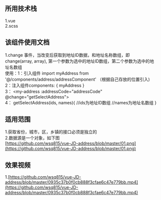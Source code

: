 ## 所用技术栈
1.vue <br />
2.scss

## 该组件使用文档
1.change 事件，当改变后获取到地址ID数据，和地址名称数组，即change(array, array), 第一个参数为选中的地址ID数组，第二个参数为选中的地址名数组<br />
使用：1：引入组件 import myAddress  from '@/components/address/addressComponent' （根据自己存放的位置引入)<br />
2：注入组件components: { myAddress } <br />
3： <my-address :addressCode="addressCode" @change="getSelectAddress"></my-address> <br />
4： getSelectAddress(ids, names){
       //ids为地址ID数组
       //names为地址名数组
    }<br />
 

## 适用范围
1.获取省份，城市，区，乡镇的接口必须是独立的 <br />
2.数据源是一个对象，如下图<br/>
[https://github.com/wsq815/vue-JD-address/blob/master/01.png](https://github.com/wsq815/vue-JD-address/blob/master/01.png)<br />

## 效果视频
1.[https://github.com/wsq815/vue-JD-address/blob/master/0935c37b0f0cb888f3cfae6c47e779bb.mp4](https://github.com/wsq815/vue-JD-address/blob/master/0935c37b0f0cb888f3cfae6c47e779bb.mp4)
